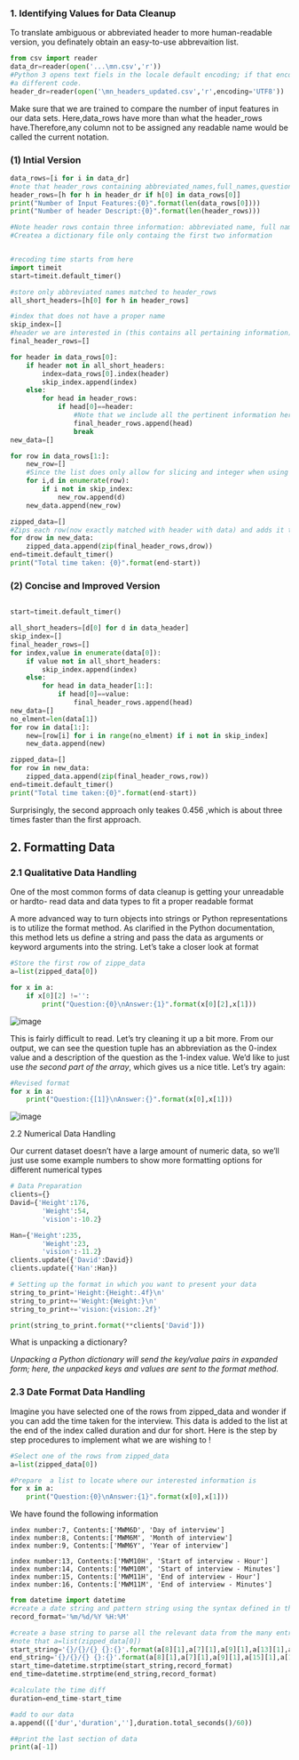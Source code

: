 ### 1. Identifying Values for Data Cleanup

To translate ambiguous or abbreviated header to more human-readable version, you definately obtain an easy-to-use abbrevaition list. 

```python
from csv import reader
data_dr=reader(open('...\mn.csv','r'))
#Python 3 opens text fiels in the locale default encoding; if that encoding cannot handle the unicoe values you are trying to write,pick
#a different code. 
header_dr=reader(open('\mn_headers_updated.csv','r',encoding='UTF8'))
```

Make sure that we are trained to compare the number of input features in our data sets. 
Here,data_rows have more than what the header_rows have.Therefore,any column not to be assigned any readable name would be called the current notation.

### (1) Intial Version
```python
data_rows=[i for i in data_dr]
#note that header_rows containing abbreviated_names,full_names,question
header_rows=[h for h in header_dr if h[0] in data_rows[0]]
print("Number of Input Features:{0}".format(len(data_rows[0])))
print("Number of header Descript:{0}".format(len(header_rows)))

#Note header rows contain three information: abbreviated name, full name, question
#Createa a dictionary file only containg the first two information


#recoding time starts from here
import timeit
start=timeit.default_timer()

#store only abbreviated names matched to header_rows 
all_short_headers=[h[0] for h in header_rows]

#index that does not have a proper name 
skip_index=[]
#header we are interested in (this contains all pertaining information)
final_header_rows=[]

for header in data_rows[0]:
    if header not in all_short_headers:
        index=data_rows[0].index(header)
        skip_index.append(index)
    else:
        for head in header_rows:
            if head[0]==header:
                #Note that we include all the pertinent information here(ie abbreviated_names,full_names,question)
                final_header_rows.append(head)
                break
new_data=[]

for row in data_rows[1:]:
    new_row=[]
    #Since the list does only allow for slicing and integer when using .remove(), we should undergo semmingly burdensome work. 
    for i,d in enumerate(row):
        if i not in skip_index:
            new_row.append(d)
    new_data.append(new_row)

zipped_data=[]
#Zips each row(now exactly matched with header with data) and adds it to a new array,zipped_data
for drow in new_data:
    zipped_data.append(zip(final_header_rows,drow))  
end=timeit.default_timer()
print("Total time taken: {0}".format(end-start))
```

### (2) Concise and Improved Version

```python

start=timeit.default_timer()

all_short_headers=[d[0] for d in data_header]
skip_index=[]
final_header_rows=[]
for index,value in enumerate(data[0]):
    if value not in all_short_headers:
        skip_index.append(index)
    else:
        for head in data_header[1:]:
            if head[0]==value:
                final_header_rows.append(head)
new_data=[]
no_elment=len(data[1])
for row in data[1:]:
    new=[row[i] for i in range(no_elment) if i not in skip_index]
    new_data.append(new)

zipped_data=[]
for row in new_data:
    zipped_data.append(zip(final_header_rows,row))
end=timeit.default_timer()
print("Total time taken:{0}".format(end-start))
```
Surprisingly, the second approach only teakes 0.456 ,which is about three times faster than the first approach.  

## 2. Formatting Data

### 2.1 Qualitative Data Handling

One of the most common forms of data cleanup is getting your unreadable or hardto-
read data and data types to fit a proper readable format

A more advanced way to turn objects into strings or Python representations is to utilize
the format method. As clarified in the Python documentation, this method lets
us define a string and pass the data as arguments or keyword arguments into the
string. Let’s take a closer look at format

```python
#Store the first row of zippe_data
a=list(zipped_data[0])

for x in a:
    if x[0][2] !='':
        print("Question:{0}\nAnswer:{1}".format(x[0][2],x[1]))
```
![image](https://user-images.githubusercontent.com/53164959/70108966-eec04800-168d-11ea-8b49-7c7bab073424.png)

This is fairly difficult to read. Let’s try cleaning it up a bit more. From our output, we
can see the question tuple has an abbreviation as the 0-index value and a description
of the question as the 1-index value. We’d like to just use *_the second part of the array_*,
which gives us a nice title. Let’s try again:

```python
#Revised format
for x in a:
    print("Question:{[1]}\nAnswer:{}".format(x[0],x[1]))
```
![image](https://user-images.githubusercontent.com/53164959/70109034-11526100-168e-11ea-9f10-c010609cec09.png)

2.2 Numerical Data Handling

Our current dataset doesn’t have a large amount of numeric data, so we’ll just use some example numbers to show more formatting
options for different numerical types

```python
# Data Preparation
clients={}
David={'Height':176,
        'Weight':54,
        'vision':-10.2}

Han={'Height':235,
        'Weight':23,
        'vision':-11.2}
clients.update({'David':David})
clients.update({'Han':Han})

# Setting up the format in which you want to present your data
string_to_print='Height:{Height:.4f}\n'
string_to_print+='Weight:{Weight:}\n'
string_to_print+='vision:{vision:.2f}'

print(string_to_print.format(**clients['David']))

```
What is unpacking a dictionary?

_Unpacking a Python dictionary will send the key/value pairs in expanded form; here, the unpacked keys and values are sent to
the format method._


### 2.3 Date Format Data Handling

Imagine you have selected one of the rows from zipped_data and wonder if you can add the time taken for the interview. 
This data is added to the list at the end of the index called duration and dur for short. Here is the step by step procedures to implement what we are wishing to !

```python
#Select one of the rows from zipped_data
a=list(zipped_data[0])

#Prepare  a list to locate where our interested information is
for x in a:
    print("Question:{0}\nAnswer:{1}".format(x[0],x[1]))
```

We have found the following information

```
index number:7, Contents:['MWM6D', 'Day of interview']
index number:8, Contents:['MWM6M', 'Month of interview']
index number:9, Contents:['MWM6Y', 'Year of interview']

index number:13, Contents:['MWM10H', 'Start of interview - Hour']
index number:14, Contents:['MWM10M', 'Start of interview - Minutes']
index number:15, Contents:['MWM11H', 'End of interview - Hour']
index number:16, Contents:['MWM11M', 'End of interview - Minutes']
```

```python
from datetime import datetime
#create a date string and pattern string using the syntax defined in the python 
record_format='%m/%d/%Y %H:%M'

#create a base string to parse all the relevant data from the many entries 
#note that a=list(zipped_data[0])
start_string='{}/{}/{} {}:{}'.format(a[8][1],a[7][1],a[9][1],a[13][1],a[14][1])
end_string='{}/{}/{} {}:{}'.format(a[8][1],a[7][1],a[9][1],a[15][1],a[16][1])
start_time=datetime.strptime(start_string,record_format)
end_time=datetime.strptime(end_string,record_format)

#calculate the time diff
duration=end_time-start_time

#add to our data
a.append((['dur','duration',''],duration.total_seconds()/60))

##print the last section of data
print(a[-1])
